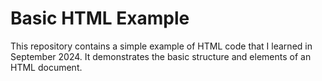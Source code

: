# Basic HTML Example

This repository contains a simple example of HTML code that I learned in September 2024. It demonstrates the basic structure and elements of an HTML document.
